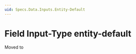 ```yaml
---
uid: Specs.Data.Inputs.Entity-Default
---
```

# Field Input-Type **entity-default**

Moved to [](xref:Basics.Data.Fields.Entity-Default)